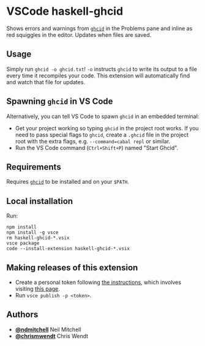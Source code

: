 # VSCode haskell-ghcid

Shows errors and warnings from [`ghcid`](https://github.com/ndmitchell/ghcid) in the Problems pane and inline as red squiggles in the editor. Updates when files are saved.

## Usage

Simply run `ghcid -o ghcid.txt`! `-o` instructs `ghcid` to write its output to a file every time it recompiles your code. This extension will automatically find and watch that file for updates.

## Spawning `ghcid` in VS Code

Alternatively, you can tell VS Code to spawn `ghcid` in an embedded terminal:

* Get your project working so typing `ghcid` in the project root works. If you need to pass special flags to `ghcid`, create a `.ghcid` file in the project root with the extra flags, e.g. `--command=cabal repl` or similar.
* Run the VS Code command (`Ctrl+Shift+P`) named "Start Ghcid".

## Requirements

Requires [`ghcid`](https://github.com/ndmitchell/ghcid) to be installed and on your `$PATH`.

## Local installation

Run:

    npm install
    npm install -g vsce
    rm haskell-ghcid-*.vsix
    vsce package
    code --install-extension haskell-ghcid-*.vsix

## Making releases of this extension

* Create a personal token following [the instructions](https://code.visualstudio.com/api/working-with-extensions/publishing-extension#get-a-personal-access-token), which involves visiting [this page](https://ndmitchell.visualstudio.com/_usersSettings/tokens).
* Run `vsce publish -p <token>`.

## Authors

- [**@ndmitchell**](https://github.com/ndmitchell) Neil Mitchell
- [**@chrismwendt**](https://github.com/chrismwendt) Chris Wendt

